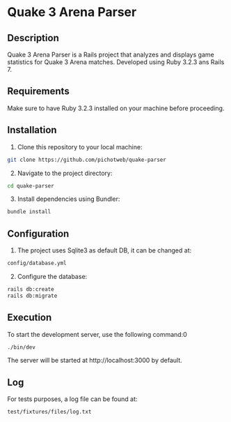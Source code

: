 
# Quake 3 Arena Parser

## Description
Quake 3 Arena Parser is a Rails project that analyzes and displays game statistics for Quake 3 Arena matches. Developed using Ruby 3.2.3 ans Rails 7.

## Requirements
Make sure to have Ruby 3.2.3 installed on your machine before proceeding.

## Installation
1. Clone this repository to your local machine:
```bash
git clone https://github.com/pichotweb/quake-parser
``` 
2.  Navigate to the project directory:
```bash
cd quake-parser 
```     
3.   Install dependencies using Bundler:
```bash
bundle install 
```

## Configuration

1.  The project uses Sqlite3 as default DB, it can be changed at:
    
```bash
config/database.yml
```
2.   Configure the database:

```bash
rails db:create
rails db:migrate
```

## Execution

To start the development server, use the following command:0
```bash
./bin/dev
```
The server will be started at http://localhost:3000 by default.

## Log

For tests purposes, a log file can be found at:
```bash
test/fixtures/files/log.txt
```

